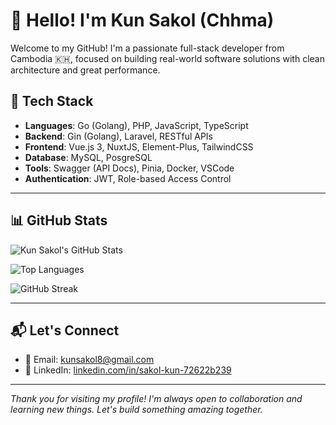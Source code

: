 # 👋 Hello! I'm Kun Sakol (**Chhma**)

Welcome to my GitHub! I'm a passionate full-stack developer from Cambodia 🇰🇭, focused on building real-world software solutions with clean architecture and great performance.

## 🚀 Tech Stack

- **Languages**: Go (Golang), PHP, JavaScript, TypeScript
- **Backend**: Gin (Golang), Laravel, RESTful APIs
- **Frontend**: Vue.js 3, NuxtJS, Element-Plus, TailwindCSS
- **Database**: MySQL, PosgreSQL
- **Tools**: Swagger (API Docs), Pinia, Docker, VSCode
- **Authentication**: JWT, Role-based Access Control

---

## 📊 GitHub Stats

![Kun Sakol's GitHub Stats](https://github-readme-stats.vercel.app/api?username=chhma-coder&show_icons=true&hide_title=true&hide_border=true&include_all_commits=true&count_private=true&theme=radical)

![Top Languages](https://github-readme-stats.vercel.app/api/top-langs/?username=chhma-coder&layout=compact&hide_border=true&langs_count=8&theme=radical)

![GitHub Streak](https://github-readme-streak-stats.herokuapp.com?user=chhma-coder&hide_border=true&theme=radical)

---

## 📬 Let's Connect

- 📧 Email: [kunsakol8@gmail.com](mailto:kunsakol8@gmail.com)
- 💼 LinkedIn: [linkedin.com/in/sakol-kun-72622b239](https://linkedin.com/in/sakol-kun-72622b239)

---

_Thank you for visiting my profile! I'm always open to collaboration and learning new things. Let's build something amazing together._

